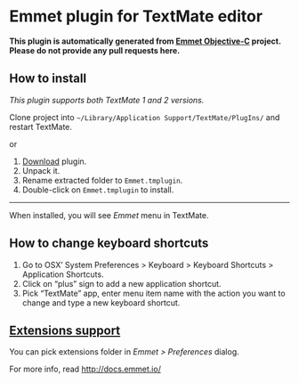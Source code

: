 # Emmet plugin for TextMate editor #

**This plugin is automatically generated from [Emmet Objective-C](https://github.com/emmetio/emmet-objc) project. Please do not provide any pull requests here.**

## How to install ##

*This plugin supports both TextMate 1 and 2 versions.*

Clone project into `~/Library/Application Support/TextMate/PlugIns/` and restart TextMate.

or

1. [Download](https://github.com/emmetio/Emmet.tmplugin/archive/master.zip) plugin.
2. Unpack it.
3. Rename extracted folder to `Emmet.tmplugin`.
4. Double-click on `Emmet.tmplugin` to install.

----------------

When installed, you will see *Emmet* menu in TextMate.

## How to change keyboard shortcuts ##

1. Go to OSX’ System Preferences > Keyboard > Keyboard Shortcuts > Application Shortcuts.
2. Click on “plus” sign to add a new application shortcut.
3. Pick “TextMate” app, enter menu item name with the action you want to change and type a new keyboard shortcut.

## [Extensions support](http://docs.emmet.io/customization/) ##

You can pick extensions folder in *Emmet > Preferences* dialog.

For more info, read http://docs.emmet.io/
